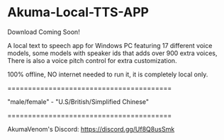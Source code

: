 # Akuma-Local-TTS-APP

Download Coming Soon!

A local text to speech app for Windows PC featuring 17 different voice models, some models with speaker ids that adds over 900 extra voices, There is also a voice pitch control for extra customization.

100% offline, NO internet needed to run it, it is completely local only.

========================================

"male/female" - "U.S/British/Simplified Chinese"

========================================

AkumaVenom's Discord: https://discord.gg/Uf8Q8usSmk
